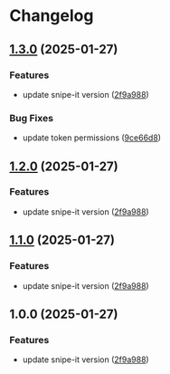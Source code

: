 # Changelog

## [1.3.0](https://github.com/NEIAAC/inventory/compare/v1.2.0...v1.3.0) (2025-01-27)


### Features

* update snipe-it version ([2f9a988](https://github.com/NEIAAC/inventory/commit/2f9a98839dc65a8d996ff2ea2c19875355716377))


### Bug Fixes

* update token permissions ([9ce66d8](https://github.com/NEIAAC/inventory/commit/9ce66d83c166a09424174d56101799a58a8365c9))

## [1.2.0](https://github.com/NEIAAC/inventory/compare/v1.1.0...v1.2.0) (2025-01-27)


### Features

* update snipe-it version ([2f9a988](https://github.com/NEIAAC/inventory/commit/2f9a98839dc65a8d996ff2ea2c19875355716377))

## [1.1.0](https://github.com/NEIAAC/inventory/compare/v1.0.0...v1.1.0) (2025-01-27)


### Features

* update snipe-it version ([2f9a988](https://github.com/NEIAAC/inventory/commit/2f9a98839dc65a8d996ff2ea2c19875355716377))

## 1.0.0 (2025-01-27)


### Features

* update snipe-it version ([2f9a988](https://github.com/NEIAAC/inventory/commit/2f9a98839dc65a8d996ff2ea2c19875355716377))
